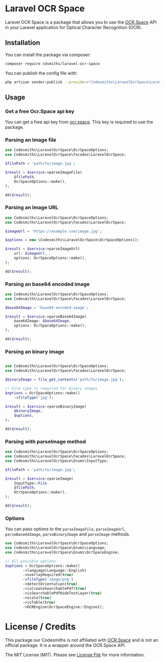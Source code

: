 # Laravel OCR Space

Laravel OCR Space is a package that allows you to use the [OCR.Space](https://ocr.space/ocrapi) API in your Laravel application for Optical Character Recognition (OCR).

## Installation

You can install the package via composer:

```bash
composer require cdsmiths/laravel-ocr-space
```

You can publish the config file with:

```bash
php artisan vendor:publish --provider="Codesmiths\LaravelOcrSpace\LaravelOcrSpaceServiceProvider" --tag="config"
```

## Usage

### Get a free Ocr.Space api key

You can get a free api key from [ocr.space](https://ocr.space/ocrapi/freekey). This key is required to use the package.

### Parsing an Image file

```php
use Codesmiths\LaravelOcrSpace\OcrSpaceOptions;
use Codesmiths\LaravelOcrSpace\Facades\LaravelOcrSpace;

$filePath = 'path/to/image.jpg';

$result = $service->parseImageFile(
    $filePath,
    OcrSpaceOptions::make(),
);

dd($result);
```

### Parsing an Image URL

```php
use Codesmiths\LaravelOcrSpace\OcrSpaceOptions;
use Codesmiths\LaravelOcrSpace\Facades\LaravelOcrSpace;

$imageUrl = 'https://example.com/image.jpg';

$options = new \Codesmiths\LaravelOcrSpace\OcrSpaceOptions();

$result = $service->parseImageUrl(
    url: $imageUrl,
    options: OcrSpaceOptions::make(),
);

dd($result);
```

### Parsing an base64 encoded image

```php
use Codesmiths\LaravelOcrSpace\OcrSpaceOptions;
use Codesmiths\LaravelOcrSpace\Facades\LaravelOcrSpace;

$base64Image = 'base64-encoded-image';

$result = $service->parseBase64Image(
    base64Image: $base64Image,
    options: OcrSpaceOptions::make(),
);

dd($result);
```

### Parsing an binary image

```php

use Codesmiths\LaravelOcrSpace\OcrSpaceOptions;
use Codesmiths\LaravelOcrSpace\Facades\LaravelOcrSpace;

$binaryImage = file_get_contents('path/to/image.jpg');

// File type is required for binary images
$options = OcrSpaceOptions::make()
    ->fileType('jpg');

$result = $service->parseBinaryImage(
    $binaryImage,
    $options,
);

dd($result);
```

### Parsing with parseImage method

```php
use Codesmiths\LaravelOcrSpace\OcrSpaceOptions;
use Codesmiths\LaravelOcrSpace\Facades\LaravelOcrSpace;
use Codesmiths\LaravelOcrSpace\Enums\InputType;

$filePath = 'path/to/image.jpg';

$result = $service->parseImage(
    InputType::File
    $filePath,
    OcrSpaceOptions::make(),
);

dd($result);
```

### Options

You can pass options to the `parseImageFile`, `parseImageUrl`, `parseBase64Image`, `parseBinaryImage` and `parseImage` methods.

```php
use Codesmiths\LaravelOcrSpace\OcrSpaceOptions;
use Codesmiths\LaravelOcrSpace\Enums\Language;
use Codesmiths\LaravelOcrSpace\Enums\OcrSpaceEngine;

// All possible options
$options = OcrSpaceOptions::make()
        ->language(Language::English)
        ->overlayRequired(true)
        ->fileType('image/png')
        ->detectOrientation(true)
        ->isCreateSearchablePdf(true)
        ->isSearchablePdfHideTextLayer(true)
        ->scale(true)
        ->isTable(true)
        ->OCREngine(OcrSpaceEngine::Engine1);

```

# License / Credits

This package our Codesmiths is not affiliated with [OCR.Space](https://ocr.space/ocrapi) and is not an official package. It is a wrapper around the OCR.Space API.

The MIT License (MIT). Please see [License File](LICENSE.md) for more information.
